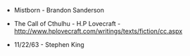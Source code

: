 - Mistborn - Brandon Sanderson

- The Call of Cthulhu - H.P Lovecraft - http://www.hplovecraft.com/writings/texts/fiction/cc.aspx

- 11/22/63 - Stephen King
